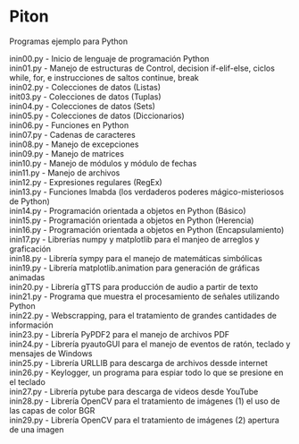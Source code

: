 # Piton
Programas ejemplo para Python  

inin00.py   -   Inicio de lenguaje de programación Python  
inin01.py   -   Manejo de estructuras de Control, decision if-elif-else, ciclos while, for, e instrucciones de saltos continue, break  
inin02.py   -   Colecciones de datos (Listas)  
init03.py   -   Colecciones de datos (Tuplas)  
inin04.py   -   Colecciones de datos (Sets)  
inin05.py   -   Colecciones de datos (Diccionarios)  
inin06.py   -   Funciones en Python  
inin07.py   -   Cadenas de caracteres  
inin08.py   -   Manejo de excepciones  
inin09.py   -   Manejo de matrices  
inin10.py   -   Manejo de módulos y módulo de fechas  
inin11.py   -   Manejo de archivos  
inin12.py   -   Expresiones regulares (RegEx)  
inin13.py   -   Funciones lmabda (los verdaderos poderes mágico-misteriosos de Python)  
inin14.py   -   Programación orientada a objetos en Python (Básico)  
inin15.py   -   Programación orientada a objetos en Python (Herencia)  
inin16.py   -   Programación orientada a objetos en Python (Encapsulamiento)  
inin17.py   -   Librerías numpy y matplotlib para el manjeo de arreglos y graficación  
inin18.py   -   Librería sympy para el manejo de matemáticas simbólicas  
inin19.py   -   Librería matplotlib.animation para generación de gráficas animadas  
inin20.py   -   Librería gTTS para producción de audio a partir de texto  
inin21.py   -   Programa que muestra el procesamiento de señales utilizando Python  
inin22.py   -   Webscrapping, para el tratamiento de grandes cantidades de información  
inin23.py   -   Librería PyPDF2 para el manejo de archivos PDF  
inin24.py   -   Librería pyautoGUI para el manejo de eventos de ratón, teclado y mensajes de Windows  
inin25.py   -   Librería URLLIB para descarga de archivos dessde internet  
inin26.py   -   Keylogger, un programa para espiar todo lo que se presione en el teclado  
inin27.py   -   Librería pytube para descarga de videos desde YouTube  
inin28.py   -   Librería OpenCV para el tratamiento de imágenes (1) el uso de las capas de color BGR  
inin29.py   -   Librería OpenCV para el tratamiento de imágenes (2) apertura de una imagen  
